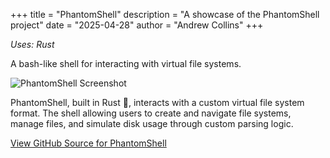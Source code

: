 +++
title = "PhantomShell"
description = "A showcase of the PhantomShell project"
date = "2025-04-28"
author = "Andrew Collins"
+++

*Uses: Rust*

A bash-like shell for interacting with virtual file systems.

![PhantomShell Screenshot](/images/phantom_shell.png)

PhantomShell, built in Rust 🦀, interacts with a custom virtual file system
format. The shell allowing users to create and navigate file systems, manage
files, and simulate disk usage through custom parsing logic.

[View GitHub Source for PhantomShell](https://github.com/andjcoll/PhantomShell)
